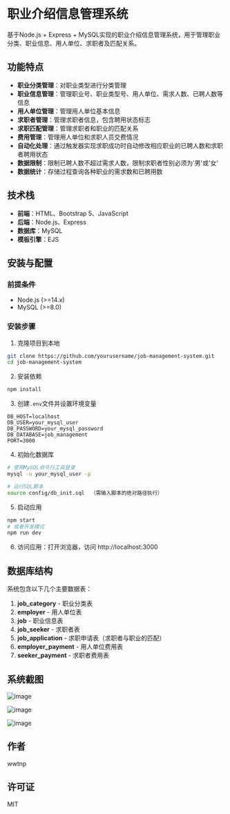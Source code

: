 # 职业介绍信息管理系统

基于Node.js + Express + MySQL实现的职业介绍信息管理系统，用于管理职业分类、职业信息、用人单位、求职者及匹配关系。

## 功能特点

- **职业分类管理**：对职业类型进行分类管理
- **职业信息管理**：管理职业号、职业类型号、用人单位、需求人数、已聘人数等信息
- **用人单位管理**：管理用人单位基本信息
- **求职者管理**：管理求职者信息，包含聘用状态标志
- **求职匹配管理**：管理求职者和职业的匹配关系
- **费用管理**：管理用人单位和求职人员交费情况
- **自动化处理**：通过触发器实现求职成功时自动修改相应职业的已聘人数和求职者聘用状态
- **数据限制**：限制已聘人数不超过需求人数，限制求职者性别必须为'男'或'女'
- **数据统计**：存储过程查询各种职业的需求数和已聘用数

## 技术栈

- **前端**：HTML、Bootstrap 5、JavaScript
- **后端**：Node.js、Express
- **数据库**：MySQL
- **模板引擎**：EJS

## 安装与配置

### 前提条件

- Node.js (>=14.x)
- MySQL (>=8.0)

### 安装步骤

1. 克隆项目到本地

```bash
git clone https://github.com/yourusername/job-management-system.git
cd job-management-system
```

2. 安装依赖

```bash
npm install
```

3. 创建`.env`文件并设置环境变量

```
DB_HOST=localhost
DB_USER=your_mysql_user
DB_PASSWORD=your_mysql_password
DB_DATABASE=job_management
PORT=3000
```

4. 初始化数据库

```bash
# 使用MySQL命令行工具登录
mysql -u your_mysql_user -p

# 运行SQL脚本
source config/db_init.sql  （需输入脚本的绝对路径执行）
```

5. 启动应用

```bash
npm start
# 或者开发模式
npm run dev
```

6. 访问应用：打开浏览器，访问 http://localhost:3000

## 数据库结构

系统包含以下几个主要数据表：

1. **job_category** - 职业分类表
2. **employer** - 用人单位表
3. **job** - 职业信息表
4. **job_seeker** - 求职者表
5. **job_application** - 求职申请表（求职者与职业的匹配）
6. **employer_payment** - 用人单位费用表
7. **seeker_payment** - 求职者费用表

## 系统截图
![image](https://github.com/user-attachments/assets/e187fb3a-6e73-4462-be55-a57c0b101c02)

![image](https://github.com/user-attachments/assets/21470a3a-9abe-465e-aed7-77dd0c0d120f)

![image](https://github.com/user-attachments/assets/26329e70-dd19-4697-b57c-235f061329c3)



## 作者

wwtnp

## 许可证

MIT 
